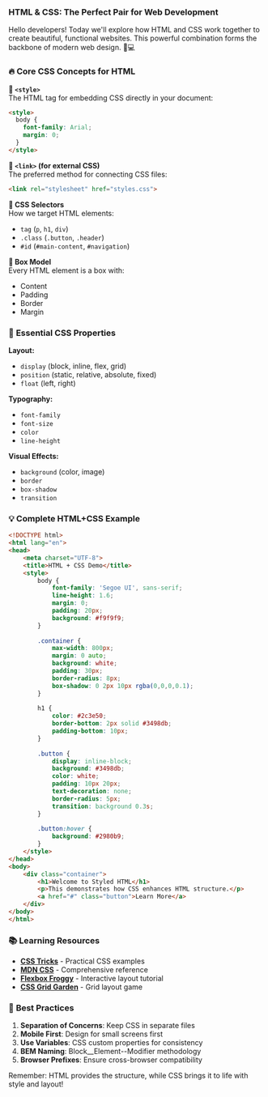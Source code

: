 ### **HTML & CSS: The Perfect Pair for Web Development**

Hello developers! Today we'll explore how HTML and CSS work together to create beautiful, functional websites. This powerful combination forms the backbone of modern web design. 🎨💻

### 🔥 **Core CSS Concepts for HTML**

**📌 `<style>`**  
The HTML tag for embedding CSS directly in your document:
```html
<style>
  body {
    font-family: Arial;
    margin: 0;
  }
</style>
```

**📌 `<link>` (for external CSS)**  
The preferred method for connecting CSS files:
```html
<link rel="stylesheet" href="styles.css">
```

**📌 CSS Selectors**  
How we target HTML elements:
- `tag` (`p`, `h1`, `div`)
- `.class` (`.button`, `.header`)
- `#id` (`#main-content`, `#navigation`)

**📌 Box Model**  
Every HTML element is a box with:
- Content
- Padding
- Border
- Margin

### 🌟 **Essential CSS Properties**

**Layout:**
- `display` (block, inline, flex, grid)
- `position` (static, relative, absolute, fixed)
- `float` (left, right)

**Typography:**
- `font-family`
- `font-size`
- `color`
- `line-height`

**Visual Effects:**
- `background` (color, image)
- `border`
- `box-shadow`
- `transition`

### 💡 **Complete HTML+CSS Example**
```html
<!DOCTYPE html>
<html lang="en">
<head>
    <meta charset="UTF-8">
    <title>HTML + CSS Demo</title>
    <style>
        body {
            font-family: 'Segoe UI', sans-serif;
            line-height: 1.6;
            margin: 0;
            padding: 20px;
            background: #f9f9f9;
        }
        
        .container {
            max-width: 800px;
            margin: 0 auto;
            background: white;
            padding: 30px;
            border-radius: 8px;
            box-shadow: 0 2px 10px rgba(0,0,0,0.1);
        }
        
        h1 {
            color: #2c3e50;
            border-bottom: 2px solid #3498db;
            padding-bottom: 10px;
        }
        
        .button {
            display: inline-block;
            background: #3498db;
            color: white;
            padding: 10px 20px;
            text-decoration: none;
            border-radius: 5px;
            transition: background 0.3s;
        }
        
        .button:hover {
            background: #2980b9;
        }
    </style>
</head>
<body>
    <div class="container">
        <h1>Welcome to Styled HTML</h1>
        <p>This demonstrates how CSS enhances HTML structure.</p>
        <a href="#" class="button">Learn More</a>
    </div>
</body>
</html>
```

### 📚 **Learning Resources**
- **[CSS Tricks](https://css-tricks.com/)** - Practical CSS examples
- **[MDN CSS](https://developer.mozilla.org/en-US/docs/Web/CSS)** - Comprehensive reference
- **[Flexbox Froggy](https://flexboxfroggy.com/)** - Interactive layout tutorial
- **[CSS Grid Garden](https://cssgridgarden.com/)** - Grid layout game

### 🚀 **Best Practices**
1. **Separation of Concerns**: Keep CSS in separate files
2. **Mobile First**: Design for small screens first
3. **Use Variables**: CSS custom properties for consistency
4. **BEM Naming**: Block__Element--Modifier methodology
5. **Browser Prefixes**: Ensure cross-browser compatibility

Remember: HTML provides the structure, while CSS brings it to life with style and layout!
